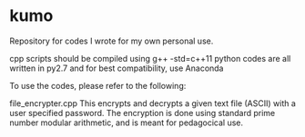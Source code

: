 # kumo
Repository for codes I wrote for my own personal use.

cpp scripts should be compiled using g++ -std=c++11
python codes are all written in py2.7 and for best compatibility, use Anaconda

To use the codes, please refer to the following:

file_encrypter.cpp
This encrypts and decrypts a given text file (ASCII) with a user specified password. 
The encryption is done using standard prime number modular arithmetic, and is meant for pedagocical use.
